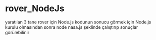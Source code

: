 # rover_NodeJs

yaratılan 3 tane rover için Node.js kodunun sonucu görmek için
Node.js kurulu olmasından sonra node nasa.js şeklinde çalıştırıp sonuçlar
görülebilinir
